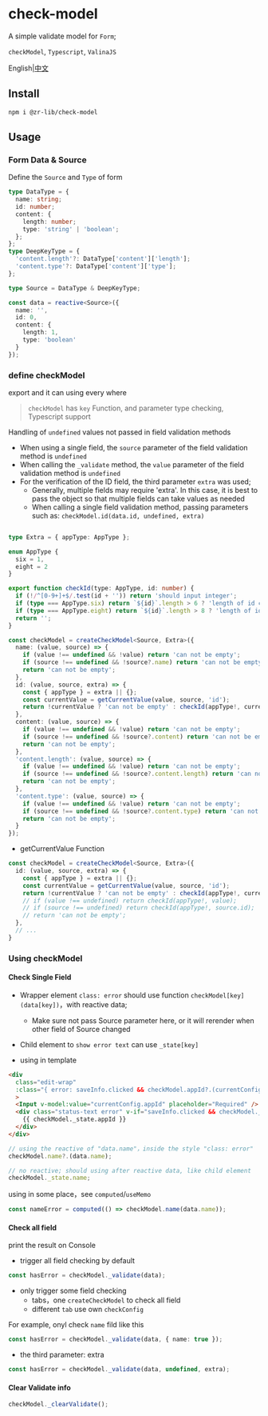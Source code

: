 # check-model

A simple validate model for `Form`;

`checkModel`, `Typescript`, `ValinaJS`

English|[中文](./README-zh.md)

## Install

```bash
npm i @zr-lib/check-model
```

## Usage

### Form Data & Source

Define the `Source` and `Type` of form

```typescript
type DataType = {
  name: string;
  id: number;
  content: {
    length: number;
    type: 'string' | 'boolean';
  };
};
type DeepKeyType = {
  'content.length'?: DataType['content']['length'];
  'content.type'?: DataType['content']['type'];
};

type Source = DataType & DeepKeyType;

const data = reactive<Source>({
  name: '',
  id: 0,
  content: {
    length: 1,
    type: 'boolean'
  }
});
```

### define checkModel

export and it can using every where
> `checkModel` has `key` Function, and parameter type checking, Typescript support

Handling of `undefined` values not passed in field validation methods

- When using a single field, the `source` parameter of the field validation method is `undefined`
- When calling the `_validate` method, the `value` parameter of the field validation method is `undefined`
- For the verification of the ID field, the third parameter `extra` was used;
   - Generally, multiple fields may require 'extra'. In this case, it is best to pass the object so that multiple fields can take values as needed
   - When calling a single field validation method, passing parameters such as: `checkModel.id(data.id, undefined, extra)`
     
```typescript

type Extra = { appType: AppType };

enum AppType {
  six = 1,
  eight = 2
}

export function checkId(type: AppType, id: number) {
  if (!/^[0-9+]+$/.test(id + '')) return 'should input integer';
  if (type === AppType.six) return `${id}`.length > 6 ? 'length of id can not more than six' : '';
  if (type === AppType.eight) return `${id}`.length > 8 ? 'length of id can not more than eight' : '';
  return '';
}

const checkModel = createCheckModel<Source, Extra>({
  name: (value, source) => {
    if (value !== undefined && !value) return 'can not be empty';
    if (source !== undefined && !source?.name) return 'can not be empty';
    return 'can not be empty';
  },
  id: (value, source, extra) => {
    const { appType } = extra || {};
    const currentValue = getCurrentValue(value, source, 'id');
    return !currentValue ? 'can not be empty' : checkId(appType!, currentValue);
  },
  content: (value, source) => {
    if (value !== undefined && !value) return 'can not be empty';
    if (source !== undefined && !source?.content) return 'can not be empty';
    return 'can not be empty';
  },
  'content.length': (value, source) => {
    if (value !== undefined && !value) return 'can not be empty';
    if (source !== undefined && !source?.content.length) return 'can not be empty';
    return 'can not be empty';
  },
  'content.type': (value, source) => {
    if (value !== undefined && !value) return 'can not be empty';
    if (source !== undefined && !source?.content.type) return 'can not be empty';
    return 'can not be empty';
  }
});
```
 

- getCurrentValue Function

```typescript
const checkModel = createCheckModel<Source, Extra>({
  id: (value, source, extra) => {
    const { appType } = extra || {};
    const currentValue = getCurrentValue(value, source, 'id');
    return !currentValue ? 'can not be empty' : checkId(appType!, currentValue);
    // if (value !== undefined) return checkId(appType!, value);
    // if (source !== undefined) return checkId(appType!, source.id);
    // return 'can not be empty';
  },
  // ...
}
```

### Using checkModel

#### Check Single Field

- Wrapper element `class: error` should use function `checkModel[key](data[key])`，with reactive data;
  - Make sure not pass Source parameter here, or it will rerender when other field of Source changed
- Child element to `show error text` can use `_state[key]`


- using in template
```html
<div
  class="edit-wrap"
  :class="{ error: saveInfo.clicked && checkModel.appId?.(currentConfig.appId || '') }"
  >
  <Input v-model:value="currentConfig.appId" placeholder="Required" />
  <div class="status-text error" v-if="saveInfo.clicked && checkModel._state.appId">
    {{ checkModel._state.appId }}
  </div>
</div>
```

```typescript
// using the reactive of "data.name"，inside the style "class: error"
checkModel.name?.(data.name);

// no reactive; should using after reactive data, like child element
checkModel._state.name; 
```

using in some place，see `computed`/`useMemo`
```typescript
const nameError = computed(() => checkModel.name(data.name));
```

#### Check all field
print the result on Console

- trigger all field checking by default
```typescript
const hasError = checkModel._validate(data);
```

- only trigger some field checking
   - tabs，one `createCheckModel` to check all field
   - different `tab` use own `checkConfig`

For example, onyl check `name` fild like this
```typescript
const hasError = checkModel._validate(data, { name: true });
```

- the third parameter: extra
```typescript
const hasError = checkModel._validate(data, undefined, extra);
```

#### Clear Validate info

```typescript
checkModel._clearValidate();
```

